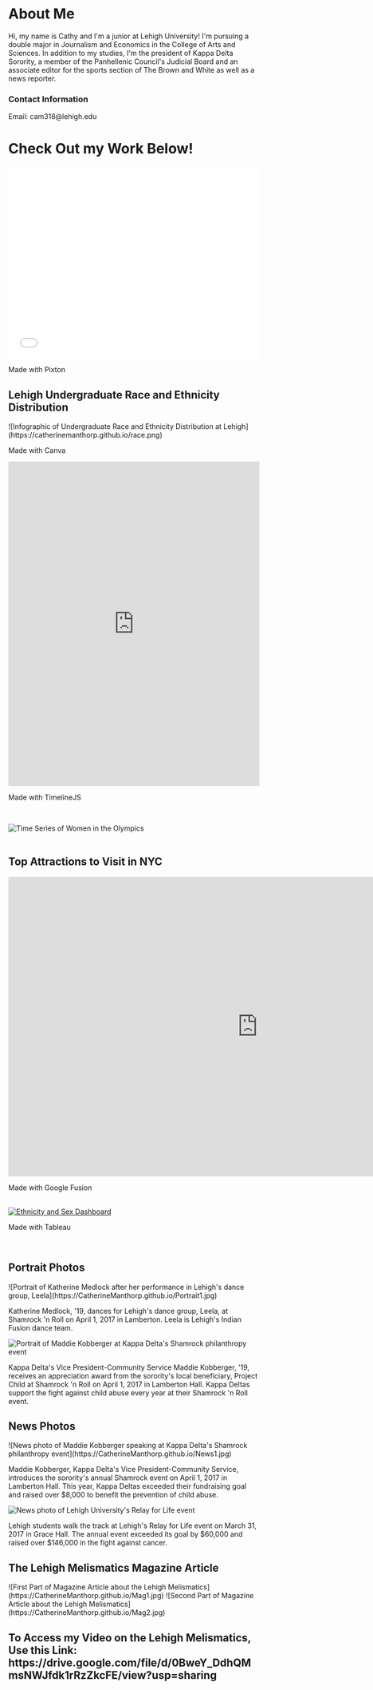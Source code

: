 <h1>About Me</h1>
<p>Hi, my name is Cathy and I'm a junior at Lehigh University! I'm pursuing a double major in Journalism and Economics in the College of Arts and Sciences. In addition to my studies, I'm the president of Kappa Delta Sorority, a member of the Panhellenic Council's Judicial Board and an associate editor for the sports section of The Brown and White as well as a news reporter.</p>
<h3>Contact Information</h3>
<p>Email: cam318@lehigh.edu</p>


<h1>Check Out my Work Below!</h1>

<iframe src="//www.pixton.com/embed/nlq6u83d" frameborder="0" width="100%" height="384" allowfullscreen></iframe>
<p>Made with Pixton</p>

<h2>Lehigh Undergraduate Race and Ethnicity Distribution</h2>
![Infographic of Undergraduate Race and Ethnicity Distribution at Lehigh](https://catherinemanthorp.github.io/race.png)
<p>Made with Canva</p>

<iframe src='https://cdn.knightlab.com/libs/timeline3/latest/embed/index.html?source=1hXOw36pGS262etc4D0Ut_Gt61j66F8neVZKxBqYD9Lk&font=Default&lang=en&initial_zoom=2&height=650' width='100%' height='650' webkitallowfullscreen mozallowfullscreen allowfullscreen frameborder='0'></iframe>
<p>Made with TimelineJS</p>
<br>

![Time Series of Women in the Olympics](https://catherinemanthorp.github.io/womenolympics.png)
<br>
<br>

<h2>Top Attractions to Visit in NYC</h2>
<iframe width="1000" height="600" scrolling="no" frameborder="no" src="https://fusiontables.google.com/embedviz?q=select+col0+from+1z5qxlKn3kzisU01h2kLOith_UE_nNYs6RV_R97ry&amp;viz=MAP&amp;h=false&amp;lat=40.86042659051754&amp;lng=-73.9888840068848&amp;t=1&amp;z=11&amp;l=col0&amp;y=2&amp;tmplt=2&amp;hml=ONE_COL_LAT_LNG"></iframe>
<p>Made with Google Fusion</p>
<br>

<md>
<div class='tableauPlaceholder' id='viz1488993834196' style='position: relative'><noscript><a href='#'><img alt='Ethnicity and Sex Dashboard ' src='https:&#47;&#47;public.tableau.com&#47;static&#47;images&#47;Ba&#47;BachelorsPercentage&#47;EthnicityandSexDashboard&#47;1_rss.png' style='border: none' /></a></noscript><object class='tableauViz'  style='display:none;'><param name='host_url' value='https%3A%2F%2Fpublic.tableau.com%2F' /> <param name='site_root' value='' /><param name='name' value='BachelorsPercentage&#47;EthnicityandSexDashboard' /><param name='tabs' value='no' /><param name='toolbar' value='yes' /><param name='static_image' value='https:&#47;&#47;public.tableau.com&#47;static&#47;images&#47;Ba&#47;BachelorsPercentage&#47;EthnicityandSexDashboard&#47;1.png' /> <param name='animate_transition' value='yes' /><param name='display_static_image' value='yes' /><param name='display_spinner' value='yes' /><param name='display_overlay' value='yes' /><param name='display_count' value='yes' /></object></div>                <script type='text/javascript'>                    var divElement = document.getElementById('viz1488993834196');                    var vizElement = divElement.getElementsByTagName('object')[0];                    vizElement.style.width='100%';vizElement.style.height=(divElement.offsetWidth*0.75)+'px';                    var scriptElement = document.createElement('script');                    scriptElement.src = 'https://public.tableau.com/javascripts/api/viz_v1.js';                    vizElement.parentNode.insertBefore(scriptElement, vizElement);                </script>
<p>Made with Tableau</p>
</md>
<br>

<h2>Portrait Photos</h2>
![Portrait of Katherine Medlock after her performance in Lehigh's dance group, Leela](https://CatherineManthorp.github.io/Portrait1.jpg)
<p>Katherine Medlock, '19, dances for Lehigh's dance group, Leela, at Shamrock 'n Roll on April 1, 2017 in Lamberton. Leela is Lehigh's Indian Fusion dance team.</p>

![Portrait of Maddie Kobberger at Kappa Delta's Shamrock philanthropy event](http://CatherineManthorp.github.io/Portrait2.jpg)
<p>Kappa Delta's Vice President-Community Service Maddie Kobberger, '19, receives an appreciation award from the sorority's local beneficiary, Project Child at Shamrock 'n Roll on April 1, 2017 in Lamberton Hall. Kappa Deltas support the fight against child abuse every year at their Shamrock 'n Roll event.</p>


<h2>News Photos</h2>
![News photo of Maddie Kobberger speaking at Kappa Delta's Shamrock philanthropy event](https://CatherineManthorp.github.io/News1.jpg)
<p>Maddie Kobberger, Kappa Delta's Vice President-Community Service, introduces the sorority's annual Shamrock event on April 1, 2017 in Lamberton Hall. This year, Kappa Deltas exceeded their fundraising goal and raised over $8,000 to benefit the prevention of child abuse.</p>

![News photo of Lehigh University's Relay for Life event](https://CatherineManthorp.github.io/News2.jpg)
<p>Lehigh students walk the track at Lehigh's Relay for Life event on March 31, 2017 in Grace Hall. The annual event exceeded its goal by $60,000 and raised over $146,000 in the fight against cancer.</p>

<h2>The Lehigh Melismatics Magazine Article</h2>
![First Part of Magazine Article about the Lehigh Melismatics](https://CatherineManthorp.github.io/Mag1.jpg)
![Second Part of Magazine Article about the Lehigh Melismatics](https://CatherineManthorp.github.io/Mag2.jpg)

<h2>To Access my Video on the Lehigh Melismatics, Use this Link: https://drive.google.com/file/d/0BweY_DdhQMmsNWJfdk1rRzZkcFE/view?usp=sharing</h2>
